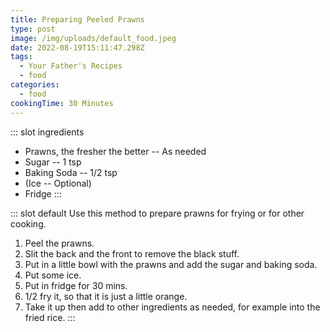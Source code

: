 ```yaml
---
title: Preparing Peeled Prawns
type: post
image: /img/uploads/default_food.jpeg
date: 2022-08-19T15:11:47.298Z
tags:
  - Your Father's Recipes
  - food
categories:
  - food
cookingTime: 30 Minutes
---
```

::: slot ingredients
  * Prawns, the fresher the better -- As needed
  * Sugar -- 1 tsp
  * Baking Soda -- 1/2 tsp
  * (Ice -- Optional)
  * Fridge
:::


::: slot default
Use this method to prepare prawns for frying or for other cooking.

<!-- more -->

1. Peel the prawns.
2. Slit the back and the front to remove the black stuff.
3. Put in a little bowl with the prawns and add the sugar and baking soda.
4. Put some ice.
5. Put in fridge for 30 mins.
6. 1/2 fry it, so that it is just a little orange. 
7. Take it up then add to other ingredients as needed, for example into the fried rice.
:::
